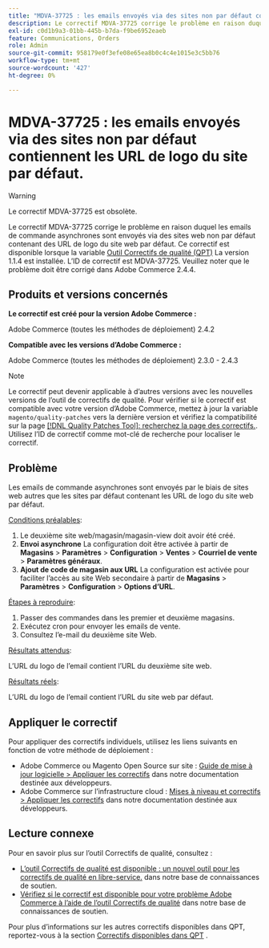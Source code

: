 ```yaml
---
title: "MDVA-37725 : les emails envoyés via des sites non par défaut contiennent les URL de logo du site par défaut"
description: Le correctif MDVA-37725 corrige le problème en raison duquel les emails de commande asynchrones sont envoyés via des sites web non par défaut contenant des URL de logo du site web par défaut.
exl-id: c0d1b9a3-01bb-445b-b7da-f9be6952eaeb
feature: Communications, Orders
role: Admin
source-git-commit: 958179e0f3efe08e65ea8b0c4c4e1015e3c5bb76
workflow-type: tm+mt
source-wordcount: '427'
ht-degree: 0%

---
```


# MDVA-37725 : les emails envoyés via des sites non par défaut contiennent les URL de logo du site par défaut.

>[!WARNING]
>
> Le correctif MDVA-37725 est obsolète.

Le correctif MDVA-37725 corrige le problème en raison duquel les emails de commande asynchrones sont envoyés via des sites web non par défaut contenant des URL de logo du site web par défaut. Ce correctif est disponible lorsque la variable [Outil Correctifs de qualité (QPT)](https://devdocs.magento.com/guides/v2.4/comp-mgr/patching.html#mqp) La version 1.1.4 est installée. L’ID de correctif est MDVA-37725. Veuillez noter que le problème doit être corrigé dans Adobe Commerce 2.4.4.

## Produits et versions concernés

**Le correctif est créé pour la version Adobe Commerce :**

Adobe Commerce (toutes les méthodes de déploiement) 2.4.2

**Compatible avec les versions d’Adobe Commerce :**

Adobe Commerce (toutes les méthodes de déploiement) 2.3.0 - 2.4.3

>[!NOTE]
>
>Le correctif peut devenir applicable à d’autres versions avec les nouvelles versions de l’outil de correctifs de qualité. Pour vérifier si le correctif est compatible avec votre version d’Adobe Commerce, mettez à jour la variable `magento/quality-patches` vers la dernière version et vérifiez la compatibilité sur la page [[!DNL Quality Patches Tool]: recherchez la page des correctifs.](https://devdocs.magento.com/quality-patches/tool.html#patch-grid). Utilisez l’ID de correctif comme mot-clé de recherche pour localiser le correctif.

## Problème

Les emails de commande asynchrones sont envoyés par le biais de sites web autres que les sites par défaut contenant les URL de logo du site web par défaut.

<u>Conditions préalables</u>:

1. Le deuxième site web/magasin/magasin-view doit avoir été créé.
1. **Envoi asynchrone** La configuration doit être activée à partir de **Magasins** > **Paramètres** > **Configuration** > **Ventes** > **Courriel de vente** > **Paramètres généraux**.
1. **Ajout de code de magasin aux URL** La configuration est activée pour faciliter l’accès au site Web secondaire à partir de **Magasins** > **Paramètres** > **Configuration** > **Options d’URL**.

<u>Étapes à reproduire</u>:

1. Passer des commandes dans les premier et deuxième magasins.
1. Exécutez cron pour envoyer les emails de vente.
1. Consultez l’e-mail du deuxième site Web.

<u>Résultats attendus</u>:

L’URL du logo de l’email contient l’URL du deuxième site web.

<u>Résultats réels</u>:

L’URL du logo de l’email contient l’URL du site web par défaut.

## Appliquer le correctif

Pour appliquer des correctifs individuels, utilisez les liens suivants en fonction de votre méthode de déploiement :

* Adobe Commerce ou Magento Open Source sur site : [Guide de mise à jour logicielle > Appliquer les correctifs](https://devdocs.magento.com/guides/v2.4/comp-mgr/patching/mqp.html) dans notre documentation destinée aux développeurs.
* Adobe Commerce sur l’infrastructure cloud : [Mises à niveau et correctifs > Appliquer les correctifs](https://devdocs.magento.com/cloud/project/project-patch.html) dans notre documentation destinée aux développeurs.

## Lecture connexe

Pour en savoir plus sur l’outil Correctifs de qualité, consultez :

* [L’outil Correctifs de qualité est disponible : un nouvel outil pour les correctifs de qualité en libre-service.](/help/announcements/adobe-commerce-announcements/magento-quality-patches-released-new-tool-to-self-serve-quality-patches.md) dans notre base de connaissances de soutien.
* [Vérifiez si le correctif est disponible pour votre problème Adobe Commerce à l’aide de l’outil Correctifs de qualité](/help/support-tools/patches-available-in-qpt-tool/check-patch-for-magento-issue-with-magento-quality-patches.md) dans notre base de connaissances de soutien.

Pour plus d’informations sur les autres correctifs disponibles dans QPT, reportez-vous à la section [Correctifs disponibles dans QPT](https://support.magento.com/hc/en-us/sections/360010506631-Patches-available-in-QPT-tool-) .
